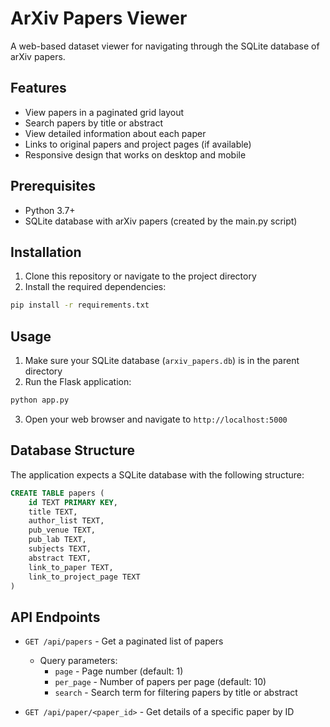 # ArXiv Papers Viewer

A web-based dataset viewer for navigating through the SQLite database of arXiv papers.

## Features

- View papers in a paginated grid layout
- Search papers by title or abstract
- View detailed information about each paper
- Links to original papers and project pages (if available)
- Responsive design that works on desktop and mobile

## Prerequisites

- Python 3.7+
- SQLite database with arXiv papers (created by the main.py script)

## Installation

1. Clone this repository or navigate to the project directory
2. Install the required dependencies:

```bash
pip install -r requirements.txt
```

## Usage

1. Make sure your SQLite database (`arxiv_papers.db`) is in the parent directory
2. Run the Flask application:

```bash
python app.py
```

3. Open your web browser and navigate to `http://localhost:5000`

## Database Structure

The application expects a SQLite database with the following structure:

```sql
CREATE TABLE papers (
    id TEXT PRIMARY KEY,
    title TEXT,
    author_list TEXT,
    pub_venue TEXT,
    pub_lab TEXT,
    subjects TEXT,
    abstract TEXT,
    link_to_paper TEXT,
    link_to_project_page TEXT
)
```

## API Endpoints

- `GET /api/papers` - Get a paginated list of papers
  - Query parameters:
    - `page` - Page number (default: 1)
    - `per_page` - Number of papers per page (default: 10)
    - `search` - Search term for filtering papers by title or abstract
  
- `GET /api/paper/<paper_id>` - Get details of a specific paper by ID 